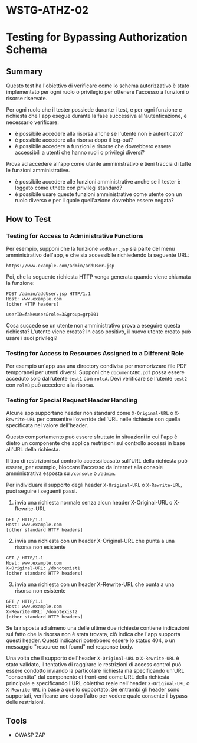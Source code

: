 # WSTG-ATHZ-02

# Testing for Bypassing Authorization Schema

## Summary

Questo test ha l'obiettivo di verificare come lo schema autorizzativo è stato implementato per ogni ruolo o privilegio per ottenere l'accesso a funzioni o risorse riservate.

Per ogni ruolo che il tester possiede durante i test, e per ogni funzione e richiesta che l'app esegue durante la fase successiva all'autenticazione, è necessario verificare:

- è possibile accedere alla risorsa anche se l'utente non è autenticato?
- è possibile accedere alla risorsa dopo il log-out?
- è possibile accedere a funzioni e risorse che dovrebbero essere accessibili a utenti che hanno ruoli o privilegi diversi?

Prova ad accedere all'app come utente amministrativo e tieni traccia di tutte le funzioni amministrative.

- è possibile accedere alle funzioni amministrative anche se il tester è loggato come utnete con privilegi standard?
- è possibile usare queste funzioni amministrative come utente con un ruolo diverso e per il quale quell'azione dovrebbe essere negata?

## How to Test

### Testing for Access to Administrative Functions

Per esempio, supponi che la funzione `addUser.jsp` sia parte del menu amministrativo dell'app, e che sia accessibile richiedendo la seguente URL:

`https://www.example.com/admin/addUser.jsp`

Poi, che la seguente richiesta HTTP venga generata quando viene chiamata la funzione:

```
POST /admin/addUser.jsp HTTP/1.1
Host: www.example.com
[other HTTP headers]

userID=fakeuser&role=3&group=grp001
```

Cosa succede se un utente non amministrativo prova a eseguire questa richiesta?
L'utente viene creato?
In caso positivo, il nuovo utente creato può usare i suoi privilegi?

### Testing for Access to Resources Assigned to a Different Role

Per esempio un'app usa una directory condivisa per memorizzare file PDF temporanei per utenti diversi.
Supponi che `documentABC.pdf` possa essere acceduto solo dall'utente `test1` con `roleA`.
Devi verificare se l'utente `test2` con `roleB` può accedere alla risorsa.

### Testing for Special Request Header Handling

Alcune app supportano header non standard come `X-Original-URL` o `X-Rewrite-URL` per consentire l'override dell'URL nelle richieste con quella specificata nel valore dell'header.

Questo comportamento può essere sfruttato in situazioni in cui l'app è dietro un componente che applica restrizioni sul controllo accessi in base all'URL della richiesta.

Il tipo di restrizioni sul controllo accessi basato sull'URL della richiesta può essere, per esempio, bloccare l'accesso da Internet alla console amministrativa esposta su `/console` o `/admin`.

Per individuare il supporto degli header `X-Original-URL` o `X-Rewrite-URL`, puoi seguire i seguenti passi.

1. invia una richiesta normale senza alcun header X-Original-URL o X-Rewrite-URL

```
GET / HTTP/1.1
Host: www.example.com
[other standard HTTP headers]
```

2. invia una richiesta con un header X-Original-URL che punta a una risorsa non esistente

```
GET / HTTP/1.1
Host: www.example.com
X-Original-URL: /donotexist1
[other standard HTTP headers]
```

3. invia una richiesta con un header X-Rewrite-URL che punta a una risorsa non esistente

```
GET / HTTP/1.1
Host: www.example.com
X-Rewrite-URL: /donotexist2
[other standard HTTP headers]
```

Se la risposta ad almeno una delle ultime due richieste contiene indicazioni sul fatto che la risorsa non è stata trovata, ciò indica che l'app supporta questi header.
Questi indicatori potrebbero essere lo status 404, o un messaggio "resource not found" nel response body.

Una volta che il supporto dell'header `X-Original-URL` o `X-Rewrite-URL` è stato validato, 
il tentativo di raggirare le restrizioni di access control può essere condotto inviando la particolare richiesta ma 
specificando un'URL "consentita" dal componente di front-end come URL della richiesta principale e 
specificando l'URL obiettivo reale nell'header `X-Original-URL` o `X-Rewrite-URL` in base a quello supportato.
Se entrambi gli header sono supportati, verificane uno dopo l'altro per vedere quale consente il bypass delle restrizioni.

## Tools

- OWASP ZAP